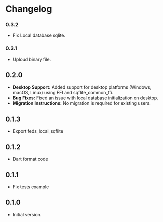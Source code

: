 # Changelog

### 0.3.2

- Fix Local database sqlite.

### 0.3.1

- Uploud binary file.



## 0.2.0

-   **Desktop Support:** Added support for desktop platforms (Windows, macOS, Linux) using FFI and sqflite_common_ffi.
-   **Bug Fixes:** Fixed an issue with local database initialization on desktop.
-   **Migration Instructions:** No migration is required for existing users.




## 0.1.3

- Export feds_local_sqflite



## 0.1.2

- Dart format code



## 0.1.1

- Fix tests example



## 0.1.0

- Initial version.
